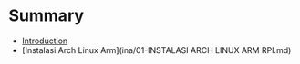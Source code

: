 # Summary

* [Introduction](README.md)
* [Instalasi Arch Linux Arm](ina/01-INSTALASI ARCH LINUX ARM RPI.md)

